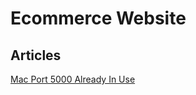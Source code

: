 # Ecommerce Website


## Articles
[Mac Port 5000 Already In Use](https://anandtripathi5.medium.com/port-5000-already-in-use-macos-monterey-issue-d86b02edd36c)